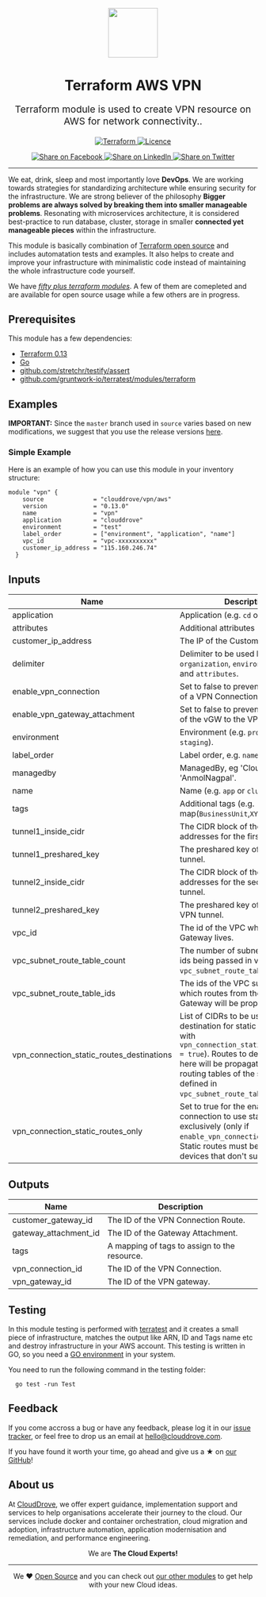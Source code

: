 <!-- This file was automatically generated by the `geine`. Make all changes to `README.yaml` and run `make readme` to rebuild this file. -->

<p align="center"> <img src="https://user-images.githubusercontent.com/50652676/62349836-882fef80-b51e-11e9-99e3-7b974309c7e3.png" width="100" height="100"></p>


<h1 align="center">
    Terraform AWS VPN
</h1>

<p align="center" style="font-size: 1.2rem;">
    Terraform module is used to create VPN resource on AWS for network connectivity..
     </p>

<p align="center">

<a href="https://www.terraform.io">
  <img src="https://img.shields.io/badge/Terraform-v0.13-green" alt="Terraform">
</a>
<a href="LICENSE.md">
  <img src="https://img.shields.io/badge/License-MIT-blue.svg" alt="Licence">
</a>


</p>
<p align="center">

<a href='https://facebook.com/sharer/sharer.php?u=https://github.com/clouddrove/terraform-aws-vpn'>
  <img title="Share on Facebook" src="https://user-images.githubusercontent.com/50652676/62817743-4f64cb80-bb59-11e9-90c7-b057252ded50.png" />
</a>
<a href='https://www.linkedin.com/shareArticle?mini=true&title=Terraform+AWS+VPN&url=https://github.com/clouddrove/terraform-aws-vpn'>
  <img title="Share on LinkedIn" src="https://user-images.githubusercontent.com/50652676/62817742-4e339e80-bb59-11e9-87b9-a1f68cae1049.png" />
</a>
<a href='https://twitter.com/intent/tweet/?text=Terraform+AWS+VPN&url=https://github.com/clouddrove/terraform-aws-vpn'>
  <img title="Share on Twitter" src="https://user-images.githubusercontent.com/50652676/62817740-4c69db00-bb59-11e9-8a79-3580fbbf6d5c.png" />
</a>

</p>
<hr>


We eat, drink, sleep and most importantly love **DevOps**. We are working towards strategies for standardizing architecture while ensuring security for the infrastructure. We are strong believer of the philosophy <b>Bigger problems are always solved by breaking them into smaller manageable problems</b>. Resonating with microservices architecture, it is considered best-practice to run database, cluster, storage in smaller <b>connected yet manageable pieces</b> within the infrastructure.

This module is basically combination of [Terraform open source](https://www.terraform.io/) and includes automatation tests and examples. It also helps to create and improve your infrastructure with minimalistic code instead of maintaining the whole infrastructure code yourself.

We have [*fifty plus terraform modules*][terraform_modules]. A few of them are comepleted and are available for open source usage while a few others are in progress.




## Prerequisites

This module has a few dependencies:

- [Terraform 0.13](https://learn.hashicorp.com/terraform/getting-started/install.html)
- [Go](https://golang.org/doc/install)
- [github.com/stretchr/testify/assert](https://github.com/stretchr/testify)
- [github.com/gruntwork-io/terratest/modules/terraform](https://github.com/gruntwork-io/terratest)







## Examples


**IMPORTANT:** Since the `master` branch used in `source` varies based on new modifications, we suggest that you use the release versions [here](https://github.com/clouddrove/terraform-aws-vpn/releases).


### Simple Example
Here is an example of how you can use this module in your inventory structure:
  ```hcl
  module "vpn" {
      source              = "clouddrove/vpn/aws"
      version             = "0.13.0"
      name                = "vpn"
      application         = "clouddrove"
      environment         = "test"
      label_order         = ["environment", "application", "name"]
      vpc_id              = "vpc-xxxxxxxxxx"
      customer_ip_address = "115.160.246.74"
    }
  ```






## Inputs

| Name | Description | Type | Default | Required |
|------|-------------|------|---------|:--------:|
| application | Application (e.g. `cd` or `clouddrove`). | `string` | `""` | no |
| attributes | Additional attributes (e.g. `1`). | `list` | `[]` | no |
| customer\_ip\_address | The IP of the Customer Gateway. | `string` | n/a | yes |
| delimiter | Delimiter to be used between `organization`, `environment`, `name` and `attributes`. | `string` | `"-"` | no |
| enable\_vpn\_connection | Set to false to prevent the creation of a VPN Connection. | `bool` | `true` | no |
| enable\_vpn\_gateway\_attachment | Set to false to prevent attachment of the vGW to the VPC. | `bool` | `true` | no |
| environment | Environment (e.g. `prod`, `dev`, `staging`). | `string` | `""` | no |
| label\_order | Label order, e.g. `name`,`application`. | `list` | `[]` | no |
| managedby | ManagedBy, eg 'CloudDrove' or 'AnmolNagpal'. | `string` | `"anmol@clouddrove.com"` | no |
| name | Name  (e.g. `app` or `cluster`). | `string` | `""` | no |
| tags | Additional tags (e.g. map(`BusinessUnit`,`XYZ`). | `map` | `{}` | no |
| tunnel1\_inside\_cidr | The CIDR block of the inside IP addresses for the first VPN tunnel. | `string` | `""` | no |
| tunnel1\_preshared\_key | The preshared key of the first VPN tunnel. | `string` | `""` | no |
| tunnel2\_inside\_cidr | The CIDR block of the inside IP addresses for the second VPN tunnel. | `string` | `""` | no |
| tunnel2\_preshared\_key | The preshared key of the second VPN tunnel. | `string` | `""` | no |
| vpc\_id | The id of the VPC where the VPN Gateway lives. | `string` | n/a | yes |
| vpc\_subnet\_route\_table\_count | The number of subnet route table ids being passed in via `vpc_subnet_route_table_ids`. | `string` | `0` | no |
| vpc\_subnet\_route\_table\_ids | The ids of the VPC subnets for which routes from the VPN Gateway will be propagated. | `list(string)` | `[]` | no |
| vpn\_connection\_static\_routes\_destinations | List of CIDRs to be used as destination for static routes (used with `vpn_connection_static_routes_only = true`). Routes to destinations set here will be propagated to the routing tables of the subnets defined in `vpc_subnet_route_table_ids`. | `list(string)` | `[]` | no |
| vpn\_connection\_static\_routes\_only | Set to true for the enabled VPN connection to use static routes exclusively (only if `enable_vpn_connection = true`). Static routes must be used for devices that don't support BGP. | `bool` | `false` | no |

## Outputs

| Name | Description |
|------|-------------|
| customer\_gateway\_id | The ID of the VPN Connection Route. |
| gateway\_attachment\_id | The ID of the Gateway Attachment. |
| tags | A mapping of tags to assign to the resource. |
| vpn\_connection\_id | The ID of the VPN Connection. |
| vpn\_gateway\_id | The ID of the VPN gateway. |




## Testing
In this module testing is performed with [terratest](https://github.com/gruntwork-io/terratest) and it creates a small piece of infrastructure, matches the output like ARN, ID and Tags name etc and destroy infrastructure in your AWS account. This testing is written in GO, so you need a [GO environment](https://golang.org/doc/install) in your system.

You need to run the following command in the testing folder:
```hcl
  go test -run Test
```



## Feedback
If you come accross a bug or have any feedback, please log it in our [issue tracker](https://github.com/clouddrove/terraform-aws-vpn/issues), or feel free to drop us an email at [hello@clouddrove.com](mailto:hello@clouddrove.com).

If you have found it worth your time, go ahead and give us a ★ on [our GitHub](https://github.com/clouddrove/terraform-aws-vpn)!

## About us

At [CloudDrove][website], we offer expert guidance, implementation support and services to help organisations accelerate their journey to the cloud. Our services include docker and container orchestration, cloud migration and adoption, infrastructure automation, application modernisation and remediation, and performance engineering.

<p align="center">We are <b> The Cloud Experts!</b></p>
<hr />
<p align="center">We ❤️  <a href="https://github.com/clouddrove">Open Source</a> and you can check out <a href="https://github.com/clouddrove">our other modules</a> to get help with your new Cloud ideas.</p>

  [website]: https://clouddrove.com
  [github]: https://github.com/clouddrove
  [linkedin]: https://cpco.io/linkedin
  [twitter]: https://twitter.com/clouddrove/
  [email]: https://clouddrove.com/contact-us.html
  [terraform_modules]: https://github.com/clouddrove?utf8=%E2%9C%93&q=terraform-&type=&language=
